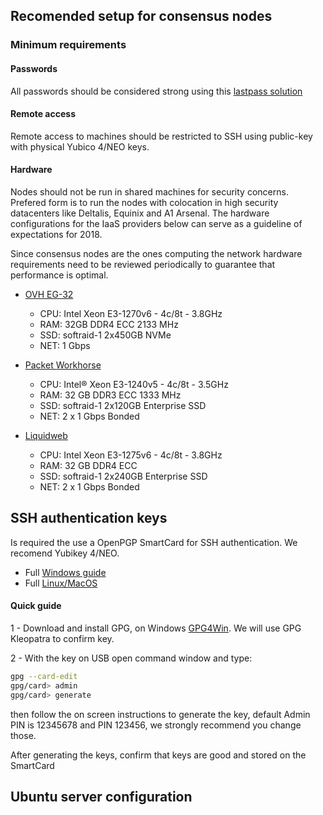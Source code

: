## Recomended setup for consensus nodes

### Minimum requirements

#### Passwords
All passwords should be considered strong using this [lastpass solution](https://lastpass.com/generatepassword.php)

#### Remote access
Remote access to machines should be restricted to SSH using public-key with physical Yubico 4/NEO keys.

#### Hardware
Nodes should not be run in shared machines for security concerns.
Prefered form is to run the nodes with colocation in high security datacenters like Deltalis, Equinix and A1 Arsenal. The hardware configurations for the IaaS providers below can serve as a guideline of expectations for 2018.

Since consensus nodes are the ones computing the network hardware requirements need to be reviewed periodically to guarantee that performance is optimal.

- [OVH EG-32](https://www.ovh.com/us/dedicated-servers/infra/1801eg02.xml)
  - CPU: Intel  Xeon E3-1270v6 - 4c/8t - 3.8GHz
  - RAM: 32GB DDR4 ECC 2133 MHz
  - SSD: softraid-1 2x450GB NVMe
  - NET: 1 Gbps
 
- [Packet Workhorse](https://www.packet.net/bare-metal/servers/type-1/)
  - CPU: Intel® Xeon E3-1240v5 - 4c/8t - 3.5GHz
  - RAM: 32 GB DDR3 ECC 1333 MHz
  - SSD: softraid-1 2x120GB Enterprise SSD
  - NET: 2 x 1 Gbps Bonded
 
- [Liquidweb](https://cart.liquidweb.com/configure/single-processor-1275v6)
  - CPU: Intel Xeon E3-1275v6 - 4c/8t - 3.8GHz
  - RAM: 32 GB DDR4 ECC
  - SSD: softraid-1 2x240GB Enterprise SSD
  - NET: 2 x 1 Gbps Bonded
 
## SSH authentication keys
Is required the use a OpenPGP SmartCard for SSH authentication. We recomend Yubikey 4/NEO.
 - Full [Windows guide](https://developers.yubico.com/PGP/SSH_authentication/Windows.html)
 - Full [Linux/MacOS](https://github.com/drduh/YubiKey-Guide)
 
#### Quick guide 
1 - Download and install GPG, on Windows [GPG4Win]((https://www.gpg4win.org)). We will use GPG Kleopatra to confirm key.

2 - With the key on USB open command window and type:
```bash
gpg --card-edit
gpg/card> admin
gpg/card> generate
```
then follow the on screen instructions to generate the key, default Admin PIN is 12345678 and PIN 123456, we strongly recommend you change those.

After generating the keys, confirm that keys are good and stored on the SmartCard


 
 ## Ubuntu server configuration
 
 
  
